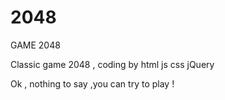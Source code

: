 # 2048

GAME 2048

Classic game 2048 , coding by html js css jQuery

Ok , nothing to say ,you can try to play !
